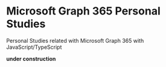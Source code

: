 # Microsoft Graph 365 Personal Studies

Personal Studies related with Microsoft Graph 365 with JavaScript/TypeScript

**under construction**
